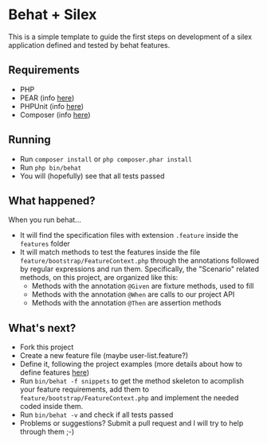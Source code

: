 # Behat + Silex #

This is a simple template to guide the first steps on development of a silex application defined and tested by behat features. 

## Requirements ##

* PHP
* PEAR (info [here](http://pear.php.net/manual/en/installation.getting.php))
* PHPUnit (info [here](http://www.phpunit.de/manual/current/en/installation.html#installation.pear))
* Composer (info [here](http://getcomposer.org/doc/00-intro.md#installation-nix))

## Running ##

* Run `composer install` or `php composer.phar install`
* Run `php bin/behat`
* You will (hopefully) see that all tests passed

## What happened? ##

When you run behat...

* It will find the specification files with extension `.feature` inside the `features` folder
* It will match methods to test the features inside the file `feature/bootstrap/FeatureContext.php` through the annotations followed by regular expressions and run them. Specifically, the "Scenario" related methods, on this project, are organized like this:
	* Methods with the annotation `@Given` are fixture methods, used to fill 
	* Methods with the annotation `@When` are calls to our project API
	* Methods with the annotation `@Then` are assertion methods
	
## What's next? ##

* Fork this project
* Create a new feature file (maybe user-list.feature?)
* Define it, following the project examples (more details about how to define features [here](http://docs.behat.org/guides/1.gherkin.html))
* Run `bin/behat -f snippets` to get the method skeleton to acomplish your feature requirements, add them to `feature/bootstrap/FeatureContext.php` and implement the needed coded inside them.
* Run `bin/behat -v` and check if all tests passed
* Problems or suggestions? Submit a pull request and I will try to help through them ;-)




